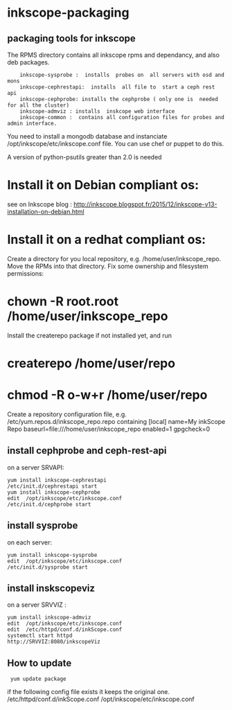 inkscope-packaging
==================

packaging tools for inkscope
----------------------------

The RPMS directory  contains all  inkscope  rpms and  dependancy, and also deb packages.

        inkscope-sysprobe :  installs  probes on  all servers with osd and mons
        inkscope-cephrestapi:  installs  all file to  start a ceph rest api
        inkscope-cephprobe: installs the cephprobe ( only one is  needed for all the cluster)
        inkscope-admviz : installs  inskcope web interface
        inkscope-common :  contains all configuration files for probes and  admin interface.

You need to  install a mongodb database and  instanciate /opt/inkscope/etc/inkscope.conf file. You can use chef or puppet to do this.

A version of python-psutils greater than 2.0  is needed

Install it on Debian compliant os:
=================================

see on Inkscope blog : http://inkscope.blogspot.fr/2015/12/inkscope-v13-installation-on-debian.html


Install it on a redhat compliant os:
====================================
Create a directory for you local repository, e.g. /home/user/inkscope_repo.
Move the RPMs into that directory.
Fix some ownership and filesystem permissions:
# chown -R root.root /home/user/inkscope_repo
Install the createrepo package if not installed yet, and run
# createrepo /home/user/repo
# chmod -R o-w+r /home/user/repo
Create a repository configuration file, e.g. /etc/yum.repos.d/inkscope_repo.repo containing
[local]
name=My inkScope Repo
baseurl=file:///home/user/inkscope_repo
enabled=1
gpgcheck=0


install cephprobe and ceph-rest-api
-----------------------------------

on a server SRVAPI:

    yum install inkscope-cephrestapi
    /etc/init.d/cephrestapi start
    yum install inkscope-cephprobe
    edit  /opt/inkscope/etc/inkscope.conf
    /etc/init.d/cephprobe start
    

     
install sysprobe
----------------
     
on each server:

    yum install inkscope-sysprobe
    edit  /opt/inkscope/etc/inkscope.conf
    /etc/init.d/sysprobe start


install inskscopeviz
----------------------------

on a  server SRVVIZ :

    yum install inkscope-admviz
    edit  /opt/inkscope/etc/inkscope.conf
    edit  /etc/httpd/conf.d/inkScope.conf
    systemctl start httpd
    http://SRVVIZ:8080/inkscopeViz

How to update
-------------

     yum update package

if the following  config file exists it keeps the original one.
    /etc/httpd/conf.d/inkScope.conf
    /opt/inkscope/etc/inkscope.conf
